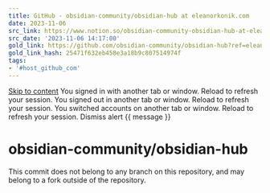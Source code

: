 ```yaml
---
title: GitHub - obsidian-community/obsidian-hub at eleanorkonik.com
date: 2023-11-06
src_link: https://www.notion.so/obsidian-community-obsidian-hub-at-eleanorkonik-com-632a1f52a73e4f7f9cb84252e0022796
src_date: '2023-11-06 14:17:00'
gold_link: https://github.com/obsidian-community/obsidian-hub?ref=eleanorkonik.com
gold_link_hash: 25471f632eb458e3a18b9c807514974f
tags:
- '#host_github_com'
---
```



[Skip to content](#start-of-content)
You signed in with another tab or window. Reload to refresh your session.
You signed out in another tab or window. Reload to refresh your session.
You switched accounts on another tab or window. Reload to refresh your session.
Dismiss alert
{{ message }}



obsidian-community/obsidian-hub
===============================


This commit does not belong to any branch on this repository, and may belong to a fork outside of the repository.